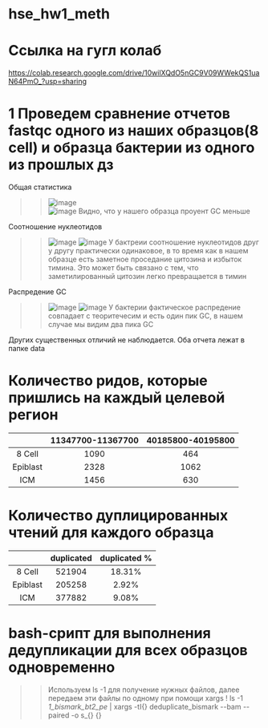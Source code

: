# hse_hw1_meth

# Ссылка на гугл колаб
https://colab.research.google.com/drive/10wilXQdO5nGC9V09WWekQS1uaN64PmO_?usp=sharing

# 1 Проведем сравнение отчетов fastqc одного из наших образцов(8 cell) и образца бактерии из одного из прошлых дз  

Общая статистика
>> ![image](https://user-images.githubusercontent.com/65420132/154361139-f3467508-ce3f-4ce7-910d-3f81164afa0d.png)  
>> ![image](https://user-images.githubusercontent.com/65420132/154361306-af7ce620-bfeb-4af4-bc51-4b00e08a61fb.png)
>> Видно, что у нашего образца проуент GC меньше  

Соотношение нуклеотидов
>> ![image](https://user-images.githubusercontent.com/65420132/154363457-a0001a4a-36eb-4059-829a-cd0ee298e5d9.png)
>>![image](https://user-images.githubusercontent.com/65420132/154363481-23cd928f-43d6-44ac-bd05-60297714cc43.png)
>> У бактреии соотношение нуклеотидов друг у другу практически одинаковое, в то время как в нашем образце есть заметное проседание цитозина и избыток тимина. Это может быть связано с тем, что заметилированный цитозин легко превращается в тимин

Распредение GC
>> ![image](https://user-images.githubusercontent.com/65420132/154363873-f39618fb-460f-4b12-a29e-722fb41d6cce.png)
>> ![image](https://user-images.githubusercontent.com/65420132/154363849-3ad64712-c64f-47f4-a385-60d2a105c9db.png)
>> У бактерии фактическое распредение совпадает с теоритечесим и есть один пик GC, в нашем случае мы видим два пика GC

Других существенных отличий не наблюдается. Оба отчета лежат в папке data

# Количество ридов, которые пришлись на каждый целевой регион  

|  | 11347700-11367700 | 40185800-40195800 |
| :---: | :---: | :---: |
| 8 Cell | 1090 | 464 |
| Epiblast | 2328 | 1062 |
| ICM | 1456 | 630 |

# Количество дуплицированных чтений для каждого образца  

|  | duplicated | duplicated % |
| :---: | :---: | :---: |
| 8 Cell | 521904 | 18.31% |
| Epiblast | 205258| 2.92% |
| ICM | 377882 | 9.08% |

# bash-срипт для выполнения дедупликации для всех образцов одновременно
>> Используем ls -1 для получение нужных файлов, далее передаем эти файлы по одному при помощи xargs
>> ! ls -1 *1_bismark_bt2_pe* | xargs -tI{} deduplicate_bismark  --bam  --paired -o s_{} {}
